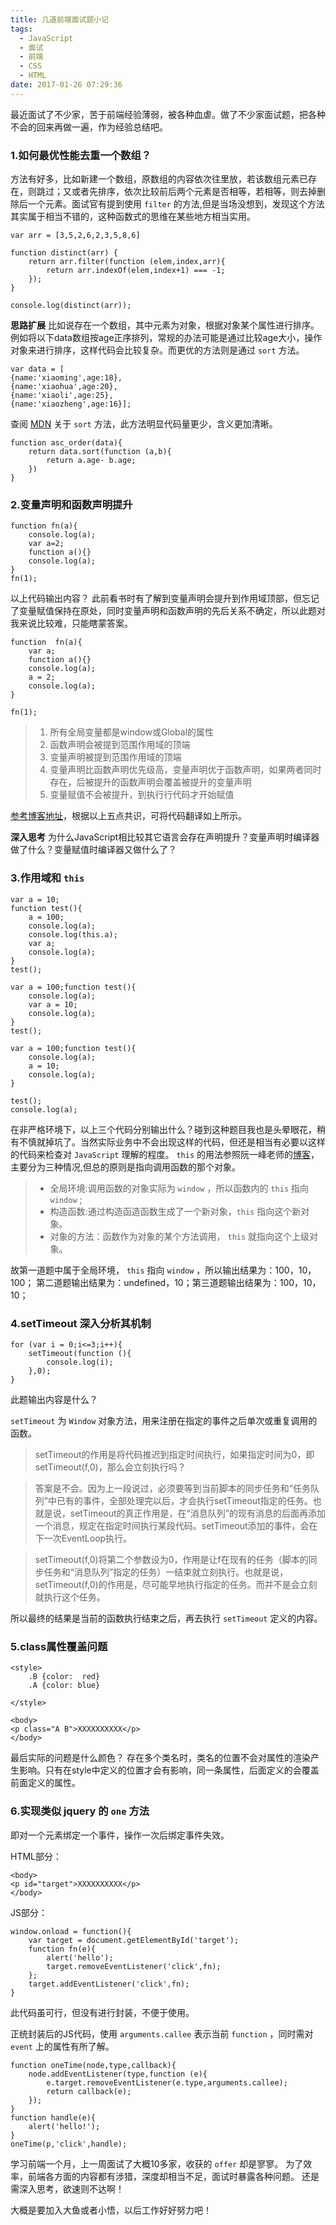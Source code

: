 ```yaml
---
title: 几道前端面试题小记
tags:
  - JavaScript
  - 面试
  - 前端
  - CSS
  - HTML
date: 2017-01-26 07:29:36
---
```


最近面试了不少家，苦于前端经验薄弱，被各种血虐。做了不少家面试题，把各种不会的回来再做一遍，作为经验总结吧。

### 1.如何最优性能去重一个数组？

方法有好多，比如新建一个数组，原数组的内容依次往里放，若该数组元素已存在，则跳过；又或者先排序，依次比较前后两个元素是否相等，若相等，则去掉删除后一个元素。面试官有提到使用 `filter` 的方法,但是当场没想到，发现这个方法其实属于相当不错的，这种函数式的思维在某些地方相当实用。
```
var arr = [3,5,2,6,2,3,5,8,6]

function distinct(arr) {
    return arr.filter(function (elem,index,arr){
        return arr.indexOf(elem,index+1) === -1;
    });
}

console.log(distinct(arr));
```

**思路扩展**
比如说存在一个数组，其中元素为对象，根据对象某个属性进行排序。例如将以下data数组按age正序排列，常规的办法可能是通过比较age大小，操作对象来进行排序，这样代码会比较复杂。而更优的方法则是通过 `sort` 方法。
```
var data = [
{name:'xiaoming',age:18},
{name:'xiaohua',age:20},
{name:'xiaoli',age:25},
{name:'xiaozheng',age:16}];
```

查阅 [MDN](https://developer.mozilla.org/zh-CN/docs/Web/JavaScript/Reference/Global_Objects/Array/sort) 关于 `sort` 方法，此方法明显代码量更少，含义更加清晰。
```
function asc_order(data){
    return data.sort(function (a,b){
        return a.age- b.age;
    })
}
```

### 2.变量声明和函数声明提升

```
function fn(a){
    console.log(a);
    var a=2;
    function a(){}
    console.log(a);
}
fn(1);
```
以上代码输出内容？
此前看书时有了解到变量声明会提升到作用域顶部，但忘记了变量赋值保持在原处，同时变量声明和函数声明的先后关系不确定，所以此题对我来说比较难，只能瞎蒙答案。

```
function  fn(a){
    var a;
    function a(){}
    console.log(a);
    a = 2;
    console.log(a);
}

fn(1);
```

> 1. 所有全局变量都是window或Global的属性
> 2. 函数声明会被提到范围作用域的顶端
> 3. 变量声明被提到范围作用域的顶端
> 4. 变量声明比函数声明优先级高，变量声明优于函数声明，如果两者同时存在，后被提升的函数声明会覆盖被提升的变量声明
> 5. 变量赋值不会被提升，到执行行代码才开始赋值

[参考博客地址](http://www.w3cplus.com/javascript/javascript-hoisting-in-details.html)，根据以上五点共识，可将代码翻译如上所示。

**深入思考**
为什么JavaScript相比较其它语言会存在声明提升？变量声明时编译器做了什么？变量赋值时编译器又做什么了？

### 3.作用域和 `this`
```
var a = 10;
function test(){
    a = 100;
    console.log(a);
    console.log(this.a);
    var a;
    console.log(a);
}
test();
```

```
var a = 100;function test(){
    console.log(a);
    var a = 10;
    console.log(a);
}
test();
```

```
var a = 100;function test(){
    console.log(a);
    a = 10;
    console.log(a);
}

test();
console.log(a);
```

在非严格环境下，以上三个代码分别输出什么？碰到这种题目我也是头晕眼花，稍有不慎就掉坑了。当然实际业务中不会出现这样的代码，但还是相当有必要以这样的代码来检查对 `JavaScript` 理解的程度。
`this` 的用法参照阮一峰老师的[博客](http://javascript.ruanyifeng.com/oop/this.html)，主要分为三种情况,但总的原则是指向调用函数的那个对象。
> * 全局环境:调用函数的对象实际为 `window` ，所以函数内的 `this` 指向 `window` ;
> * 构造函数:通过构造函造函数生成了一个新对象，`this` 指向这个新对象。
> * 对象的方法：函数作为对象的某个方法调用， `this` 就指向这个上级对象。

故第一道题中属于全局环境， `this` 指向 `window` ，所以输出结果为：100，10，100；
第二道题输出结果为：undefined，10；第三道题输出结果为：100，10，10；

### 4.setTimeout 深入分析其机制 

```
for (var i = 0;i<=3;i++){
    setTimeout(function (){
        console.log(i);
    },0);
}
```
此题输出内容是什么？

`setTimeout` 为 `Window` 对象方法，用来注册在指定的事件之后单次或重复调用的函数。

> setTimeout的作用是将代码推迟到指定时间执行，如果指定时间为0，即setTimeout(f,0)，那么会立刻执行吗？

> 答案是不会。因为上一段说过，必须要等到当前脚本的同步任务和“任务队列”中已有的事件，全部处理完以后，才会执行setTimeout指定的任务。也就是说，setTimeout的真正作用是，在“消息队列”的现有消息的后面再添加一个消息，规定在指定时间执行某段代码。setTimeout添加的事件，会在下一次EventLoop执行。

> setTimeout(f,0)将第二个参数设为0，作用是让f在现有的任务（脚本的同步任务和“消息队列”指定的任务）一结束就立刻执行。也就是说，setTimeout(f,0)的作用是，尽可能早地执行指定的任务。而并不是会立刻就执行这个任务。

所以最终的结果是当前的函数执行结束之后，再去执行 `setTimeout` 定义的内容。

### 5.class属性覆盖问题

```
<style>
    .B {color:  red}
    .A {color: blue}

</style>

<body>
<p class="A B">XXXXXXXXXX</p>
</body>
```
最后实际的问题是什么颜色？
存在多个类名时，类名的位置不会对属性的渲染产生影响。只有在style中定义的位置才会有影响，同一条属性，后面定义的会覆盖前面定义的属性。

### 6.实现类似 jquery 的 `one` 方法

即对一个元素绑定一个事件，操作一次后绑定事件失效。

HTML部分：
```
<body>
<p id="target">XXXXXXXXXX</p>
</body>
```

JS部分：
```
window.onload = function(){
    var target = document.getElementById('target');
    function fn(e){
        alert('hello');
        target.removeEventListener('click',fn);
    };
    target.addEventListener('click',fn);
}

```

此代码虽可行，但没有进行封装，不便于使用。

正统封装后的JS代码，使用 `arguments.callee` 表示当前 `function` ，同时需对 `event` 上的属性有所了解。
```
function oneTime(node,type,callback){
    node.addEventListener(type,function (e){
        e.target.removeEventListener(e.type,arguments.callee);
        return callback(e);
    });
}
function handle(e){
    alert('hello!');
}
oneTime(p,'click',handle);
```

学习前端一个月，上一周面试了大概10多家，收获的 `offer` 却是寥寥。
为了效率，前端各方面的内容都有涉猎，深度却相当不足，面试时暴露各种问题。
还是需深入思考，欲速则不达啊！

大概是要加入大鱼或者小悟，以后工作好好努力吧！
